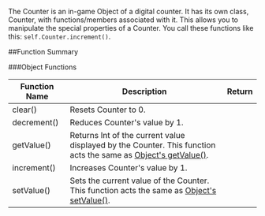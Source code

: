 The Counter is an in-game Object of a digital counter. It has its own class, Counter, with functions/members associated with it. This allows you to manipulate the special properties of a Counter. You call these functions like this: `self.Counter.increment()`.

##Function Summary

###Object Functions

Function Name | Description | Return
-- | -- | --:
clear() | Resets Counter to 0. | [<span class="ret boo"></span>](intro#types)
decrement() | Reduces Counter's value by 1. | [<span class="ret boo"></span>](intro#types)
getValue() | Returns Int of the current value displayed by the Counter. This function acts the same as [Object's getValue()](object#getvalue). | [<span class="ret boo"></span>](intro#types) 
increment() | Increases Counter's value by 1. | [<span class="ret boo"></span>](intro#types)
setValue() | Sets the current value of the Counter. This function acts the same as [Object's setValue()](object#setvalue). | [<span class="ret boo"></span>](intro#types) 
